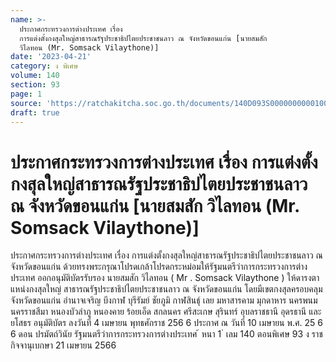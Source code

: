 ```yaml
---
name: >-
  ประกาศกระทรวงการต่างประเทศ เรื่อง
  การแต่งตั้งกงสุลใหญ่สาธารณรัฐประชาธิปไตยประชาชนลาว ณ จังหวัดขอนแก่น [นายสมสัก
  วิไลทอน (Mr. Somsack Vilaythone)]
date: '2023-04-21'
category: ง พิเศษ
volume: 140
section: 93
page: 1
source: 'https://ratchakitcha.soc.go.th/documents/140D093S0000000000100.pdf'
draft: true
---
```


# ประกาศกระทรวงการต่างประเทศ เรื่อง การแต่งตั้งกงสุลใหญ่สาธารณรัฐประชาธิปไตยประชาชนลาว ณ จังหวัดขอนแก่น [นายสมสัก วิไลทอน (Mr. Somsack Vilaythone)]

ประกาศกระทรวงการต่างประเทศ เรื่อง การแต่งตั้งกงสุลใหญ่สาธารณรัฐประชาธิปไตยประชาชนลาว ณ จังหวัดขอนแก่น ด้วยทรงพระกรุณาโปรดเกล้าโปรดกระหม่อมให้รัฐมนตรีว่าการกระทรวงการต่างประเทศ ออกอนุมัติบัตรรับรอง นายสมสัก วิไลทอน ( Mr . Somsack Vilaythone ) ให้ดารงตาแหน่งกงสุลใหญ่ สาธารณรัฐประชาธิปไตยประชาชนลาว ณ จังหวัดขอนแก่น โดยมีเขตกงสุลครอบคลุมจังหวัดขอนแก่น อำนาจเจริญ บึงกาฬ บุรีรัมย์ ชัยภูมิ กาฬสินธุ์ เลย มหาสารคาม มุกดาหาร นครพนม นครราชสีมา หนองบัวลำภู หนองคาย ร้อยเอ็ด สกลนคร ศรีสะเกษ สุรินทร์ อุบลราชธานี อุดรธานี และยโสธร อนุมัติบัตร ลงวันที่ 4 เมษายน พุทธศักราช 256 6 ประกาศ ณ วันที่ 10 เมษายน พ.ศ. 25 6 6 ดอน ปรมัตถ์วินัย รัฐมนตรีว่าการกระทรวงการต่างประเทศ ้ หนา 1 ่ เลม 140 ตอนพิเศษ 93 ง ราชกิจจานุเบกษา 21 เมษายน 2566
